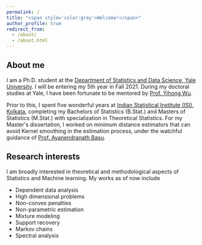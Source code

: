 ```yaml
---
permalink: /
title: "<span style='color:grey'>Welcome!</span>"
author_profile: true
redirect_from: 
  - /about/
  - /about.html
---
```


## About me

I am a Ph.D. student at the [Department of Statistics and Data Science, Yale University](https://statistics.yale.edu/). I will be entering my 5th year in Fall 2021. During my doctoral studies at Yale, I have been fortunate to be mentored by [Prof. Yihong Wu](http://www.stat.yale.edu/~yw562/). 

Prior to this, I spent five wonderful years at [Indian Statistical Institute (ISI), Kolkata](https://www.isical.ac.in/), completing my Bachelors of Statistics (B.Stat.) and Masters of Statistics (M.Stat.) with specialization in Theoretical Statistics. For my Master's dissertation, I worked on minimum distance estimators that can avoid Kernel smoothing in the estimation process, under the watchful guidance of [Prof. Ayanendranath Basu](https://www.isical.ac.in/~ayanbasu/).

## Research interests

I am broadly interested in theoretical and methodological aspects of Statistics and Machine learning. My works as of now include

* Dependent data analysis
* High dimensional problems
* Non-convex penalties
* Non-parametric estimation
* Mixture modeling
* Support recovery
* Markov chains 
* Spectral analysis

